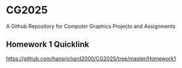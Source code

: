 # CG2025
A Github Repository for Computer Graphics Projects and Assignments

## Homework 1 Quicklink
https://github.com/hansrichard2000/CG2025/tree/master/Homework1
